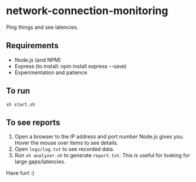 # network-connection-monitoring
Ping things and see latencies.

## Requirements

 * Node.js (and NPM)
 * Express (to install: npm install express --save)
 * Experimentation and patience

## To run

`sh start.sh`

## To see reports

 1. Open a browser to the IP address and port number Node.js gives you. Hover the mouse over items to see details.
 2. Open `logs/log.txt` to see recorded data.
 3. Run `sh analyzer.sh` to generate `report.txt`. This is useful for looking for large gaps/latencies.

Have fun! :)
